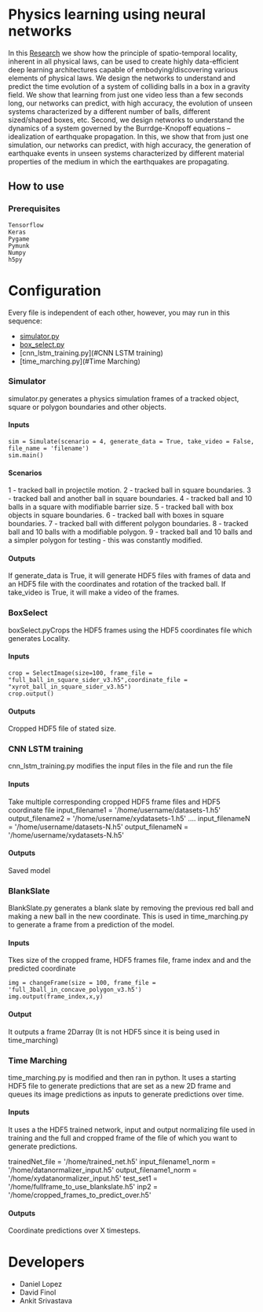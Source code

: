 # Physics learning using neural networks
In this [Research](https://drive.google.com/file/d/1NNsIXCzIrc_wk570KmOr1ck69hq83zE1/view?usp=sharing) we show how the principle of spatio-temporal locality, inherent in all physical laws, can be used to create highly data-efficient deep learning architectures capable of embodying/discovering various elements of physical laws. We design the networks to understand and predict the time evolution of a system of colliding balls in a box in a gravity field. We show that learning from just one video less than a few seconds long, our networks can predict, with high accuracy, the evolution of unseen systems characterized by a different number of balls, different sized/shaped boxes, etc. Second, we design networks to understand the dynamics of a system governed by the Burrdge-Knopoff equations – idealization of earthquake propagation. In this, we show that from just one simulation, our networks can predict, with high accuracy, the generation of earthquake events in unseen systems characterized by different material properties of the medium in which the earthquakes are propagating. 

## How to use
### Prerequisites
```
Tensorflow
Keras
Pygame 
Pymunk
Numpy 
h5py
```

# Configuration
Every file is independent of each other, however, you may run in this sequence:
- [simulator.py](#Simulator)
- [box_select.py](#BoxSelect)
- [cnn_lstm_training.py](#CNN LSTM training)
- [time_marching.py](#Time Marching)

### Simulator
 simulator.py generates a physics simulation frames of a tracked object, square or polygon boundaries and other objects. 
#### Inputs
```
sim = Simulate(scenario = 4, generate_data = True, take_video = False, file_name = 'filename')
sim.main()
```

#### Scenarios
1 - tracked ball in projectile motion.
2 - tracked ball in square boundaries.
3 - tracked ball and another ball in square boundaries.
4 - tracked ball and 10 balls in a square with modifiable barrier size.
5 - tracked ball with box objects in square boundaries.
6 - tracked ball with boxes in square boundaries.
7 - tracked ball with different polygon boundaries. 
8 - tracked ball and 10 balls with a modifiable polygon. 
9 - tracked ball and 10 balls and a simpler polygon for testing - this was constantly modified.

#### Outputs
If generate_data is True, it will generate HDF5 files with frames of data and an HDF5 file with the coordinates and rotation of the tracked ball.
If take_video is True, it will make a video of the frames.

### BoxSelect
boxSelect.pyCrops the HDF5 frames using the HDF5 coordinates file which generates Locality.
#### Inputs
```
crop = SelectImage(size=100, frame_file = "full_ball_in_square_sider_v3.h5",coordinate_file = "xyrot_ball_in_square_sider_v3.h5")
crop.output()
```
#### Outputs
Cropped HDF5 file of stated size.

### CNN LSTM training
cnn_lstm_training.py modifies the input files in the file and run the file 
#### Inputs
Take multiple corresponding cropped HDF5 frame files and HDF5 coordinate file
input_filename1 = '/home/username/datasets-1.h5'
output_filename2 = '/home/username/xydatasets-1.h5'
....
input_filenameN = '/home/username/datasets-N.h5'
output_filenameN = '/home/username/xydatasets-N.h5'

#### Outputs
Saved model

### BlankSlate
BlankSlate.py generates a blank slate by removing the previous red ball and making a new ball in the new coordinate.
This is used in time_marching.py to generate a frame from a prediction of the model. 
#### Inputs
Tkes size of the cropped frame, HDF5 frames file, frame index and and the predicted coordinate
```
img = changeFrame(size = 100, frame_file = 'full_3ball_in_concave_polygon_v3.h5')
img.output(frame_index,x,y)
```
#### Output
It outputs a frame 2Darray (It is not HDF5 since it is being used in time_marching)

### Time Marching
time_marching.py is modified and then ran in python. It uses a starting HDF5 file to generate predictions that are set as a new 2D frame and queues its image predictions as inputs to generate predictions over time.
#### Inputs
It uses a the HDF5 trained network, input and output normalizing file used in training and the full and cropped frame of the file of which you want to generate predictions.

trainedNet_file = '/home/trained_net.h5'
input_filename1_norm = '/home/datanormalizer_input.h5'
output_filename1_norm = '/home/xydatanormalizer_input.h5'
test_set1 = '/home/fullframe_to_use_blankslate.h5'
inp2 = '/home/cropped_frames_to_predict_over.h5'

#### Outputs
Coordinate predictions over X timesteps.

# Developers
* Daniel Lopez 
* David Finol
* Ankit Srivastava

